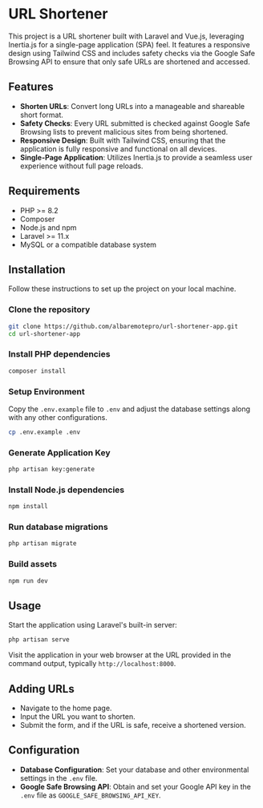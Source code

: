 # URL Shortener

This project is a URL shortener built with Laravel and Vue.js, leveraging Inertia.js for a single-page application (SPA) feel. It features a responsive design using Tailwind CSS and includes safety checks via the Google Safe Browsing API to ensure that only safe URLs are shortened and accessed.

## Features

- **Shorten URLs**: Convert long URLs into a manageable and shareable short format.
- **Safety Checks**: Every URL submitted is checked against Google Safe Browsing lists to prevent malicious sites from being shortened.
- **Responsive Design**: Built with Tailwind CSS, ensuring that the application is fully responsive and functional on all devices.
- **Single-Page Application**: Utilizes Inertia.js to provide a seamless user experience without full page reloads.

## Requirements

- PHP >= 8.2
- Composer
- Node.js and npm
- Laravel >= 11.x
- MySQL or a compatible database system

## Installation

Follow these instructions to set up the project on your local machine.

### Clone the repository

```bash
git clone https://github.com/albaremotepro/url-shortener-app.git
cd url-shortener-app
```

### Install PHP dependencies

```bash
composer install
```

### Setup Environment

Copy the `.env.example` file to `.env` and adjust the database settings along with any other configurations.

```bash
cp .env.example .env
```

### Generate Application Key

```bash
php artisan key:generate
```

### Install Node.js dependencies

```bash
npm install
```

### Run database migrations

```bash
php artisan migrate
```

### Build assets

```bash
npm run dev
```

## Usage

Start the application using Laravel's built-in server:

```bash
php artisan serve
```

Visit the application in your web browser at the URL provided in the command output, typically `http://localhost:8000`.

## Adding URLs

- Navigate to the home page.
- Input the URL you want to shorten.
- Submit the form, and if the URL is safe, receive a shortened version.

## Configuration

- **Database Configuration**: Set your database and other environmental settings in the `.env` file.
- **Google Safe Browsing API**: Obtain and set your Google API key in the `.env` file as `GOOGLE_SAFE_BROWSING_API_KEY`.